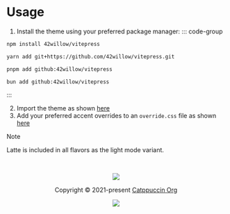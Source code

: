 # Usage

1. Install the theme using your preferred package manager:
  ::: code-group

  ```bash [npm]
  npm install 42willow/vitepress
  ```
  ```bash [Yarn]
  yarn add git+https://github.com/42willow/vitepress.git
  ```
  ```bash [pnpm]
  pnpm add github:42willow/vitepress
  ```
  ```bash [Bun]
  bun add github:42willow/vitepress
  ```
  :::

2. Import the theme as shown [here](./example/.vitepress/theme/index.ts)
3. Add your preferred accent overrides to an `override.css` file as shown [here](./example/.vitepress/theme/override.css)

> [!NOTE]
> Latte is included in all flavors as the light mode variant.

&nbsp;

<p align="center">
	<img src="https://raw.githubusercontent.com/catppuccin/catppuccin/main/assets/footers/gray0_ctp_on_line.svg?sanitize=true" />
</p>

<p align="center">
	Copyright &copy; 2021-present <a href="https://github.com/catppuccin" target="_blank">Catppuccin Org</a>
</p>

<p align="center">
	<a href="https://github.com/catppuccin/catppuccin/blob/main/LICENSE"><img src="https://img.shields.io/static/v1.svg?style=for-the-badge&label=License&message=MIT&logoColor=d9e0ee&colorA=363a4f&colorB=b7bdf8"/></a>
</p>
